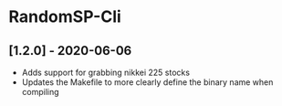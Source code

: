 # RandomSP-Cli

## [1.2.0] - 2020-06-06 
- Adds support for grabbing nikkei 225 stocks
- Updates the Makefile to more clearly define the binary name when compiling
